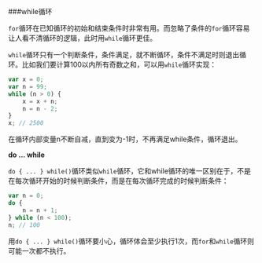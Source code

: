 ###while循环

`for`循环在已知循环的初始和结束条件时非常有用。而忽略了条件的`for`循环容易让人看不清循环的逻辑，此时用`while`循环更佳。

`while`循环只有一个判断条件，条件满足，就不断循环，条件不满足时则退出循环。比如我们要计算100以内所有奇数之和，可以用`while`循环实现：

```js
var x = 0;
var n = 99;
while (n > 0) {
    x = x + n;
    n = n - 2;
}
x; // 2500
```
在循环内部变量n不断自减，直到变为-1时，不再满足while条件，循环退出。

**do ... while**

`do { ... } while()`循环类似`while`循环，它和while循环的唯一区别在于，不是在每次循环开始的时候判断条件，而是在每次循环完成的时候判断条件：
```js
var n = 0;
do {
    n = n + 1;
} while (n < 100);
n; // 100
```
用`do { ... } while()`循环要小心，循环体会至少执行1次，而`for`和`while`循环则可能一次都不执行。